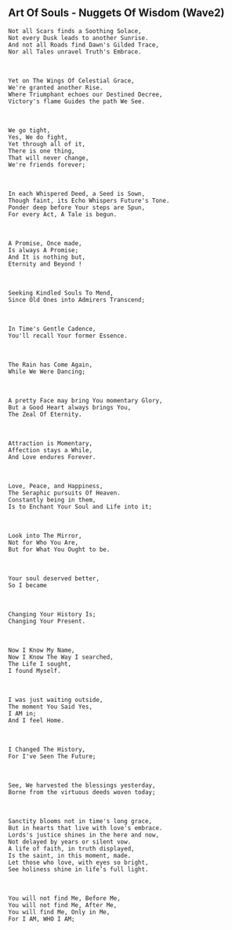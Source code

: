 ## Art Of Souls - Nuggets Of Wisdom (Wave2)

    Not all Scars finds a Soothing Solace,
    Not every Dusk leads to another Sunrise.
    And not all Roads find Dawn's Gilded Trace,
    Nor all Tales unravel Truth's Embrace.
  <br/>
  
    Yet on The Wings Of Celestial Grace,
    We're granted another Rise.
    Where Triumphant echoes our Destined Decree,
    Victory's flame Guides the path We See.
  <br/>

    We go tight, 
    Yes, We do fight, 
    Yet through all of it, 
    There is one thing,
    That will never change, 
    We're friends forever;
  <br/>
  
    In each Whispered Deed, a Seed is Sown,
    Though faint, its Echo Whispers Future's Tone.
    Ponder deep before Your steps are Spun,
    For every Act, A Tale is begun.
  <br/>
  
    A Promise, Once made,
    Is always A Promise;
    And It is nothing but,
    Eternity and Beyond !
  <br/>
  
    Seeking Kindled Souls To Mend,
    Since Old Ones into Admirers Transcend;
  <br/>

    In Time's Gentle Cadence,
    You'll recall Your former Essence.
  <br/>  
  
    The Rain has Come Again,
    While We Were Dancing;
  <br/>  
 
    A pretty Face may bring You momentary Glory,
    But a Good Heart always brings You,
    The Zeal Of Eternity.
  <br/>

    Attraction is Momentary,
    Affection stays a While,
    And Love endures Forever.
  <br/>

    Love, Peace, and Happiness,
    The Seraphic pursuits Of Heaven.
    Constantly being in them,
    Is to Enchant Your Soul and Life into it;
  <br/>
  
    Look into The Mirror,
    Not for Who You Are,
    But for What You Ought to be.
  <br/>

    Your soul deserved better,
    So I became
  <br/>
  
    Changing Your History Is;
    Changing Your Present.
  <br/>

    Now I Know My Name,
    Now I Know The Way I searched,
    The Life I sought,
    I found Myself.
  <br/>
  
    I was just waiting outside,
    The moment You Said Yes,
    I AM in;
    And I feel Home.
  <br/>  
  
    I Changed The History,
    For I've Seen The Future;
  <br/>

    See, We harvested the blessings yesterday,
    Borne from the virtuous deeds woven today;
  <br/>
  
    Sanctity blooms not in time's long grace,
    But in hearts that live with love's embrace.
    Lords's justice shines in the here and now,
    Not delayed by years or silent vow.
    A life of faith, in truth displayed,
    Is the saint, in this moment, made.
    Let those who love, with eyes so bright,
    See holiness shine in life’s full light.
  <br/>
  
    You will not find Me, Before Me,
    You will not find Me, After Me,
    You will find Me, Only in Me,
    For I AM, WHO I AM;
  <br/>
